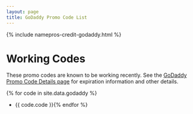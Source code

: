 ```yaml
---
layout: page
title: GoDaddy Promo Code List
---
```


{% include namepros-credit-godaddy.html %}

# Working Codes #

These promo codes are known to be working recently.  See the <a href="{{ site.baseurl }}/godaddy-codes-details.html">GoDaddy Promo Code Details page</a> for expiration information and other details.

{% for code in site.data.godaddy %}
* {{ code.code }}{% endfor %}